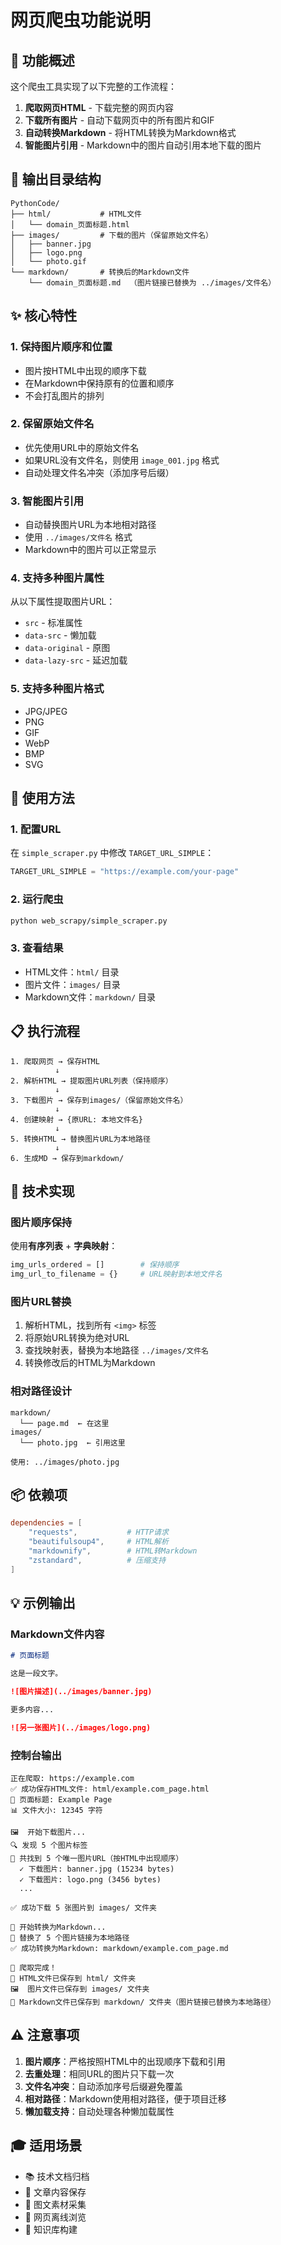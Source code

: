 # 网页爬虫功能说明

## 🎯 功能概述

这个爬虫工具实现了以下完整的工作流程：

1. **爬取网页HTML** - 下载完整的网页内容
2. **下载所有图片** - 自动下载网页中的所有图片和GIF
3. **自动转换Markdown** - 将HTML转换为Markdown格式
4. **智能图片引用** - Markdown中的图片自动引用本地下载的图片

## 📁 输出目录结构

```
PythonCode/
├── html/           # HTML文件
│   └── domain_页面标题.html
├── images/         # 下载的图片（保留原始文件名）
│   ├── banner.jpg
│   ├── logo.png
│   └── photo.gif
└── markdown/       # 转换后的Markdown文件
    └── domain_页面标题.md  （图片链接已替换为 ../images/文件名）
```

## ✨ 核心特性

### 1. 保持图片顺序和位置
- 图片按HTML中出现的顺序下载
- 在Markdown中保持原有的位置和顺序
- 不会打乱图片的排列

### 2. 保留原始文件名
- 优先使用URL中的原始文件名
- 如果URL没有文件名，则使用 `image_001.jpg` 格式
- 自动处理文件名冲突（添加序号后缀）

### 3. 智能图片引用
- 自动替换图片URL为本地相对路径
- 使用 `../images/文件名` 格式
- Markdown中的图片可以正常显示

### 4. 支持多种图片属性
从以下属性提取图片URL：
- `src` - 标准属性
- `data-src` - 懒加载
- `data-original` - 原图
- `data-lazy-src` - 延迟加载

### 5. 支持多种图片格式
- JPG/JPEG
- PNG
- GIF
- WebP
- BMP
- SVG

## 🚀 使用方法

### 1. 配置URL
在 `simple_scraper.py` 中修改 `TARGET_URL_SIMPLE`：

```python
TARGET_URL_SIMPLE = "https://example.com/your-page"
```

### 2. 运行爬虫
```bash
python web_scrapy/simple_scraper.py
```

### 3. 查看结果
- HTML文件：`html/` 目录
- 图片文件：`images/` 目录
- Markdown文件：`markdown/` 目录

## 📋 执行流程

```
1. 爬取网页 → 保存HTML
          ↓
2. 解析HTML → 提取图片URL列表（保持顺序）
          ↓
3. 下载图片 → 保存到images/（保留原始文件名）
          ↓
4. 创建映射 → {原URL: 本地文件名}
          ↓
5. 转换HTML → 替换图片URL为本地路径
          ↓
6. 生成MD → 保存到markdown/
```

## 🔧 技术实现

### 图片顺序保持
使用**有序列表** + **字典映射**：
```python
img_urls_ordered = []        # 保持顺序
img_url_to_filename = {}     # URL映射到本地文件名
```

### 图片URL替换
1. 解析HTML，找到所有 `<img>` 标签
2. 将原始URL转换为绝对URL
3. 查找映射表，替换为本地路径 `../images/文件名`
4. 转换修改后的HTML为Markdown

### 相对路径设计
```
markdown/
  └── page.md  ← 在这里
images/
  └── photo.jpg  ← 引用这里

使用: ../images/photo.jpg
```

## 📦 依赖项

```toml
dependencies = [
    "requests",           # HTTP请求
    "beautifulsoup4",     # HTML解析
    "markdownify",        # HTML转Markdown
    "zstandard",          # 压缩支持
]
```

## 💡 示例输出

### Markdown文件内容
```markdown
# 页面标题

这是一段文字。

![图片描述](../images/banner.jpg)

更多内容...

![另一张图片](../images/logo.png)
```

### 控制台输出
```
正在爬取: https://example.com
✅ 成功保存HTML文件: html/example.com_page.html
📄 页面标题: Example Page
📊 文件大小: 12345 字符

🖼️  开始下载图片...
🔍 发现 5 个图片标签
📸 共找到 5 个唯一图片URL（按HTML中出现顺序）
  ✓ 下载图片: banner.jpg (15234 bytes)
  ✓ 下载图片: logo.png (3456 bytes)
  ...

✅ 成功下载 5 张图片到 images/ 文件夹

📝 开始转换为Markdown...
🔄 替换了 5 个图片链接为本地路径
✅ 成功转换为Markdown: markdown/example.com_page.md

🎉 爬取完成！
📁 HTML文件已保存到 html/ 文件夹
🖼️  图片文件已保存到 images/ 文件夹
📝 Markdown文件已保存到 markdown/ 文件夹（图片链接已替换为本地路径）
```

## ⚠️ 注意事项

1. **图片顺序**：严格按照HTML中的出现顺序下载和引用
2. **去重处理**：相同URL的图片只下载一次
3. **文件名冲突**：自动添加序号后缀避免覆盖
4. **相对路径**：Markdown使用相对路径，便于项目迁移
5. **懒加载支持**：自动处理各种懒加载属性

## 🎓 适用场景

- 📚 技术文档归档
- 📰 文章内容保存
- 🎨 图文素材采集
- 💾 网页离线浏览
- 📖 知识库构建
